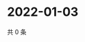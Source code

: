 # 2022-01-03

共 0 条

<!-- BEGIN WEIBO -->
<!-- 最后更新时间 Mon Jan 03 2022 03:07:10 GMT+0800 (China Standard Time) -->

<!-- END WEIBO -->
